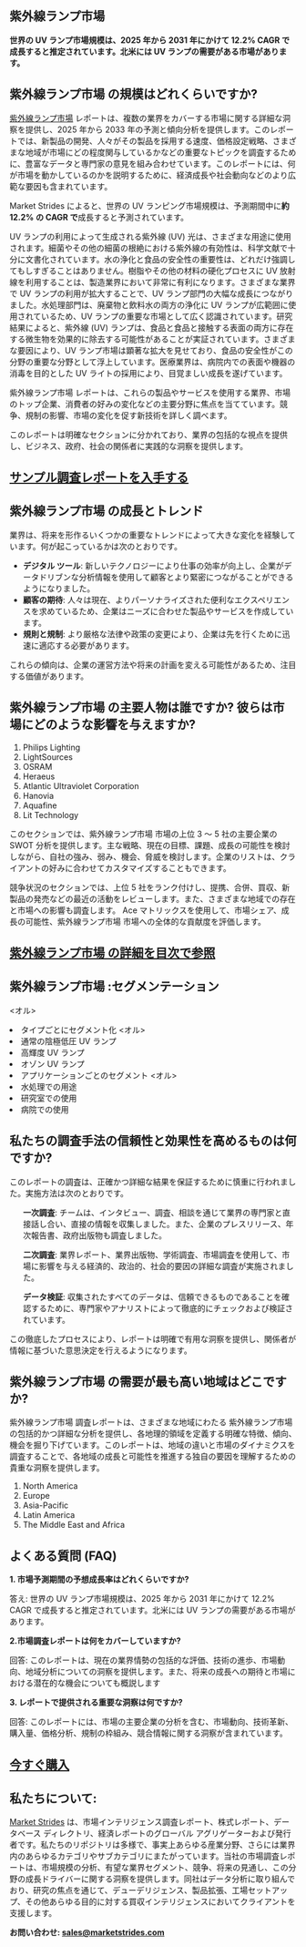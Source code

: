 <h2>紫外線ランプ市場 </h2>
<p><strong>世界の UV ランプ市場規模は、2025 年から 2031 年にかけて 12.2% CAGR で成長すると推定されています。北米には UV ランプの需要がある市場があります。</strong></p>
<h2>紫外線ランプ市場 の規模はどれくらいですか?</h2>
<p><a href=https://marketstrides.com/request-sample/uv-lamping-market>紫外線ランプ市場</a> レポートは、複数の業界をカバーする市場に関する詳細な洞察を提供し、2025 年から 2033 年の予測と傾向分析を提供します。このレポートでは、新製品の開発、人々がその製品を採用する速度、価格設定戦略、さまざまな地域が市場にどの程度関与しているかなどの重要なトピックを調査するために、豊富なデータと専門家の意見を組み合わせています。このレポートには、何が市場を動かしているのかを説明するために、経済成長や社会動向などのより広範な要因も含まれています。</p>
<p>Market Strides によると、世界の UV ランピング市場規模は、予測期間中に<strong>約 12.2% の CAGR で</strong>成長すると予測されています。
<p>UV ランプの利用によって生成される紫外線 (UV) 光は、さまざまな用途に使用されます。細菌やその他の細菌の根絶における紫外線の有効性は、科学文献で十分に文書化されています。水の浄化と食品の安全性の重要性は、どれだけ強調してもしすぎることはありません。樹脂やその他の材料の硬化プロセスに UV 放射線を利用することは、製造業界において非常に有利になります。さまざまな業界で UV ランプの利用が拡大することで、UV ランプ部門の大幅な成長につながりました。水処理部門は、廃棄物と飲料水の両方の浄化に UV ランプが広範囲に使用されているため、UV ランプの重要な市場として広く認識されています。研究結果によると、紫外線 (UV) ランプは、食品と食品と接触する表面の両方に存在する微生物を効果的に除去する可能性があることが実証されています。さまざまな要因により、UV ランプ市場は顕著な拡大を見せており、食品の安全性がこの分野の重要な分野として浮上しています。医療業界は、病院内での表面や機器の消毒を目的とした UV ライトの採用により、目覚ましい成長を遂げています。</p></p>
<p>紫外線ランプ市場 レポートは、これらの製品やサービスを使用する業界、市場のトップ企業、消費者の好みの変化などの主要分野に焦点を当てています。競争、規制の影響、市場の変化を促す新技術を詳しく調べます。</p>
<p>このレポートは明確なセクションに分かれており、業界の包括的な視点を提供し、ビジネス、政府、社会の関係者に実践的な洞察を提供します。</p>
<h2><strong><a href=https://marketstrides.com/request-sample/uv-lamping-market>サンプル調査レポートを入手する</a></strong></h2>
<h2>紫外線ランプ市場 の成長とトレンド</h2>
<p>業界は、将来を形作るいくつかの重要なトレンドによって大きな変化を経験しています。何が起こっているかは次のとおりです。</p>
<ul>
<li><strong>デジタル ツール</strong>: 新しいテクノロジーにより仕事の効率が向上し、企業がデータドリブンな分析情報を使用して顧客とより緊密につながることができるようになりました。</li>
<li><strong>顧客の期待</strong>: 人々は現在、よりパーソナライズされた便利なエクスペリエンスを求めているため、企業はニーズに合わせた製品やサービスを作成しています。</li>
<li><strong>規則と規制</strong>: より厳格な法律や政策の変更により、企業は先を行くために迅速に適応する必要があります。</li>
</ul>
<p>これらの傾向は、企業の運営方法や将来の計画を変える可能性があるため、注目する価値があります。</p>
<h2>紫外線ランプ市場 の主要人物は誰ですか? 彼らは市場にどのような影響を与えますか?</h2>
<p><ol>
<li>Philips Lighting</li>
<li>LightSources</li>
<li>OSRAM</li>
<li>Heraeus</li>
<li>Atlantic Ultraviolet Corporation</li>
<li>Hanovia</li>
<li>Aquafine</li>
<li>Lit Technology</li>
</ol></p>
<div>
<p>このセクションでは、紫外線ランプ市場 市場の上位 3 ～ 5 社の主要企業の SWOT 分析を提供します。主な戦略、現在の目標、課題、成長の可能性を検討しながら、自社の強み、弱み、機会、脅威を検討します。企業のリストは、クライアントの好みに合わせてカスタマイズすることもできます。</p>
<p>競争状況のセクションでは、上位 5 社をランク付けし、提携、合併、買収、新製品の発売などの最近の活動をレビューします。また、さまざまな地域での存在と市場への影響も調査します。 Ace マトリックスを使用して、市場シェア、成長の可能性、紫外線ランプ市場 市場への全体的な貢献度を評価します。</p>
<h2><strong><a href=https://marketstrides.com/report/uv-lamping-market>紫外線ランプ市場 の詳細を目次で参照</a></strong></h2>
<h2>紫外線ランプ市場 :セグメンテーション</h2>
<p><オル>
<li>タイプごとにセグメント化
<オル>
<li>通常の陰極低圧 UV ランプ</li>
<li>高輝度 UV ランプ</li>
<li>オゾン UV ランプ</li>
</ol>
</li>
<li>アプリケーションごとのセグメント
<オル>
<li>水処理での用途</li>
<li>研究室での使用</li>
<li>病院での使用</li>
</ol>
</li>
</ol></p>
<h2>私たちの調査手法の信頼性と効果性を高めるものは何ですか?</h2>
<p>このレポートの調査は、正確かつ詳細な結果を保証するために慎重に行われました。実施方法は次のとおりです。</p>
<ul>
<p><strong>一次調査</strong>: チームは、インタビュー、調査、相談を通じて業界の専門家と直接話し合い、直接の情報を収集しました。また、企業のプレスリリース、年次報告書、政府出版物も調査しました。</p>
</li>
<p><strong>二次調査</strong>: 業界レポート、業界出版物、学術調査、市場調査を使用して、市場に影響を与える経済的、政治的、社会的要因の詳細な調査が実施されました。</p>
</li>
<p><strong>データ検証</strong>: 収集されたすべてのデータは、信頼できるものであることを確認するために、専門家やアナリストによって徹底的にチェックおよび検証されています。</p>
</li>
</ul>
<p>この徹底したプロセスにより、レポートは明確で有用な洞察を提供し、関係者が情報に基づいた意思決定を行えるようになります。</p>
<h2>紫外線ランプ市場 の需要が最も高い地域はどこですか? </h2>
<p>紫外線ランプ市場 調査レポートは、さまざまな地域にわたる 紫外線ランプ市場 の包括的かつ詳細な分析を提供し、各地理的領域を定義する明確な特徴、傾向、機会を掘り下げています。このレポートは、地域の違いと市場のダイナミクスを調査することで、各地域の成長と可能性を推進する独自の要因を理解するための貴重な洞察を提供します。</p>
<p><ol>
<li>North America</li>
<li>Europe</li>
<li>Asia-Pacific</li>
<li>Latin America</li>
<li>The Middle East and Africa</li>
</ol></p>
<h2>よくある質問 (FAQ)</h2>
<p><strong>1. 市場予測期間の予想成長率はどれくらいですか?</strong></p>
<p>答え: 世界の UV ランプ市場規模は、2025 年から 2031 年にかけて 12.2% CAGR で成長すると推定されています。北米には UV ランプの需要がある市場があります。</p>
<p><strong>2.市場調査レポートは何をカバーしていますか?</strong></p>
<p>回答: このレポートは、現在の業界情勢の包括的な評価、技術の進歩、市場動向、地域分析についての洞察を提供します。また、将来の成長への期待と市場における潜在的な機会についても概説します</p>
<p><strong>3. レポートで提供される重要な洞察は何ですか?</strong></p>
<p>回答: このレポートには、市場の主要企業の分析を含む、市場動向、技術革新、購入量、価格分析、規制の枠組み、競合情報に関する洞察が含まれています。</p>
<h2><strong><a href=https://marketstrides.com/buyNow/uv-lamping-market>今すぐ購入</a></strong></h2>
<h2>私たちについて:</h2>
<p><a href=https://marketstrides.com/>Market Strides</a> は、市場インテリジェンス調査レポート、株式レポート、データベース ディレクトリ、経済レポートのグローバル アグリゲーターおよび発行者です。私たちのリポジトリは多様で、事実上あらゆる産業分野、さらには業界内のあらゆるカテゴリやサブカテゴリにまたがっています。当社の市場調査レポートは、市場規模の分析、有望な業界セグメント、競争、将来の見通し、この分野の成長ドライバーに関する洞察を提供します。同社はデータ分析に取り組んでおり、研究の焦点を通じて、デューデリジェンス、製品拡張、工場セットアップ、その他あらゆる目的に対する買収インテリジェンスにおいてクライアントを支援します。</p>
<p><strong>お問い合わせ: <a href=mailto:sales@marketstrides.com>sales@marketstrides.com</a></strong></p>
